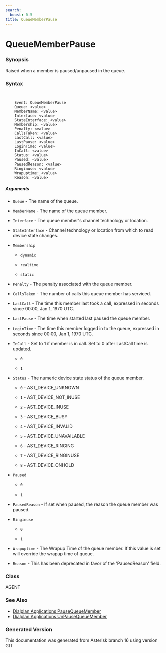 ```yaml
---
search:
  boost: 0.5
title: QueueMemberPause
---
```


# QueueMemberPause

### Synopsis

Raised when a member is paused/unpaused in the queue.

### Syntax


```


    Event: QueueMemberPause
    Queue: <value>
    MemberName: <value>
    Interface: <value>
    StateInterface: <value>
    Membership: <value>
    Penalty: <value>
    CallsTaken: <value>
    LastCall: <value>
    LastPause: <value>
    LoginTime: <value>
    InCall: <value>
    Status: <value>
    Paused: <value>
    PausedReason: <value>
    Ringinuse: <value>
    Wrapuptime: <value>
    Reason: <value>

```
##### Arguments


* `Queue` - The name of the queue.<br>

* `MemberName` - The name of the queue member.<br>

* `Interface` - The queue member's channel technology or location.<br>

* `StateInterface` - Channel technology or location from which to read device state changes.<br>

* `Membership`

    * `dynamic`

    * `realtime`

    * `static`

* `Penalty` - The penalty associated with the queue member.<br>

* `CallsTaken` - The number of calls this queue member has serviced.<br>

* `LastCall` - The time this member last took a call, expressed in seconds since 00:00, Jan 1, 1970 UTC.<br>

* `LastPause` - The time when started last paused the queue member.<br>

* `LoginTime` - The time this member logged in to the queue, expressed in seconds since 00:00, Jan 1, 1970 UTC.<br>

* `InCall` - Set to 1 if member is in call. Set to 0 after LastCall time is updated.<br>

    * `0`

    * `1`

* `Status` - The numeric device state status of the queue member.<br>

    * `0` - AST\_DEVICE\_UNKNOWN<br>

    * `1` - AST\_DEVICE\_NOT\_INUSE<br>

    * `2` - AST\_DEVICE\_INUSE<br>

    * `3` - AST\_DEVICE\_BUSY<br>

    * `4` - AST\_DEVICE\_INVALID<br>

    * `5` - AST\_DEVICE\_UNAVAILABLE<br>

    * `6` - AST\_DEVICE\_RINGING<br>

    * `7` - AST\_DEVICE\_RINGINUSE<br>

    * `8` - AST\_DEVICE\_ONHOLD<br>

* `Paused`

    * `0`

    * `1`

* `PausedReason` - If set when paused, the reason the queue member was paused.<br>

* `Ringinuse`

    * `0`

    * `1`

* `Wrapuptime` - The Wrapup Time of the queue member. If this value is set will override the wrapup time of queue.<br>

* `Reason` - This has been deprecated in favor of the 'PausedReason' field.<br>

### Class

AGENT
### See Also

* [Dialplan Applications PauseQueueMember](/Asterisk_16_Documentation/API_Documentation/Dialplan_Applications/PauseQueueMember)
* [Dialplan Applications UnPauseQueueMember](/Asterisk_16_Documentation/API_Documentation/Dialplan_Applications/UnPauseQueueMember)


### Generated Version

This documentation was generated from Asterisk branch 16 using version GIT 